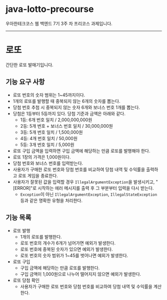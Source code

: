 # java-lotto-precourse

우아한테크코스 웹 백엔드 7기 3주 차 프리코스 과제입니다.

---

# 로또

간단한 로또 발매기입니다.

## 기능 요구 사항

* 로또 번호의 숫자 범위는 1~45까지이다.
* 1개의 로또를 발행할 때 중복되지 않는 6개의 숫자를 뽑는다.
* 당첨 번호 추첨 시 중복되지 않는 숫자 6개와 보너스 번호 1개를 뽑는다.
* 당첨은 1등부터 5등까지 있다. 당첨 기준과 금액은 아래와 같다.
  * 1등: 6개 번호 일치 / 2,000,000,000원
  * 2등: 5개 번호 + 보너스 번호 일치 / 30,000,000원
  * 3등: 5개 번호 일치 / 1,500,000원
  * 4등: 4개 번호 일치 / 50,000원
  * 5등: 3개 번호 일치 / 5,000원
* 로또 구입 금액을 입력하면 구입 금액에 해당하는 만큼 로또를 발행해야 한다.
* 로또 1장의 가격은 1,000원이다.
* 당첨 번호와 보너스 번호를 입력받는다.
* 사용자가 구매한 로또 번호와 당첨 번호를 비교하여 당첨 내역 및 수익률을 출력하고 로또 게임을 종료한다.
* 사용자가 잘못된 값을 입력할 경우 `IllegalArgumentException`을 발생시키고, "[ERROR]"로 시작하는 에러 메시지를 출력 후 그 부분부터 입력을 다시 받는다.
  * `Exception`이 아닌 `IllegalArgumentException`, `IllegalStateException` 등과 같은 명확한 유형을 처리한다.

## 기능 목록

* 로또 발행
  * 1개의 로또를 발행한다.
  * 로또 번호의 개수가 6개가 넘어가면 예외가 발생한다.
  * 로또 번호에 중복된 숫자가 있으면 예외가 발생한다.
  * 로또 번호의 숫자 범위가 1~45를 벗어나면 예외가 발생한다.
* 로또 구입
  * 구입 금액에 해당하는 만큼 로또를 발행한다.
  * 구입 금액이 1,000원으로 나누어 떨어지지 않으면 예외가 발생한다.
* 로또 당첨 확인
  * 사용자가 구매한 로또 번호와 당첨 번호를 비교하여 당첨 내역 및 수익률을 계산한다.